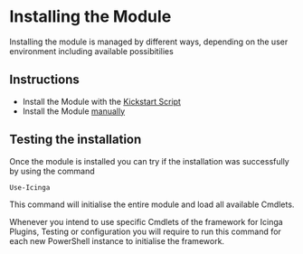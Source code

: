 Installing the Module
===

Installing the module is managed by different ways, depending on the user environment including available possibitilies

Instructions
---

* Install the Module with the [Kickstart Script](installation/01-Kickstart-Script.md)
* Install the Module [manually](installation/02-Manual-Installation.md)

Testing the installation
---

Once the module is installed you can try if the installation was successfully by using the command

```powershell
Use-Icinga
```

This command will initialise the entire module and load all available Cmdlets.

Whenever you intend to use specific Cmdlets of the framework for Icinga Plugins, Testing or configuration you will require to run this command for each new PowerShell instance to initialise the framework.
